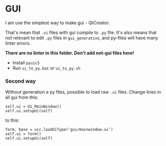 # GUI

I am use the simplest way to make gui - QtCreator.

That's mean that `.ui` files with gui compile to `.py` file.
It's also means that not relevant to edit `.py` files in `gui_generative`, and py-files will have many linter errors.

**There are no linter in this folder. Don't add not-gui files here!**

* Install `pyuic5`
* Run `ui_to_py.bat` or `ui_to_py.sh`

### Second way

Without generation a py files, possible to load raw `.ui` files. Change lines in all gui from this:
```
self.ui = Ui_MainWindow()
self.ui.setupUi(self)
```
to this:
```
form, base = uic.loadUiType('gui/mainwindow.ui')
self.ui = form()
self.ui.setupUi(self)
```
